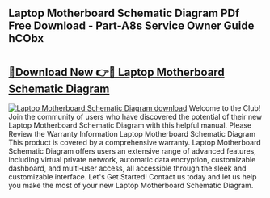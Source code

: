 ## Laptop Motherboard Schematic Diagram PDf Free Download - Part-A8s Service Owner Guide hCObx

# <h2><a href="http://dfi3xm2.blite.top/?on=Laptop+Motherboard+Schematic+Diagram">🔗Download New 👉🔴 Laptop Motherboard Schematic Diagram</a></h2>

[![Laptop Motherboard Schematic Diagram download](https://i.imgur.com/lujVjoI.png)](http://dfi3xm2.blite.top/?on=Laptop+Motherboard+Schematic+Diagram)
Welcome to the Club! Join the community of users who have discovered the potential of their new Laptop Motherboard Schematic Diagram with this helpful manual. Please Review the Warranty Information Laptop Motherboard Schematic Diagram This product is covered by a comprehensive warranty. Laptop Motherboard Schematic Diagram offers users an extensive range of advanced features, including virtual private network, automatic data encryption, customizable dashboard, and multi-user access, all accessible through the sleek and customizable interface. Let's Get Started! Contact us today and let us help you make the most of your new Laptop Motherboard Schematic Diagram.
